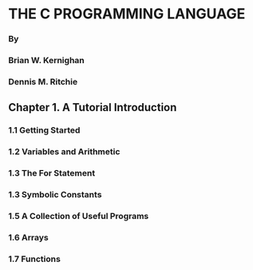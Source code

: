 # THE C PROGRAMMING LANGUAGE

### By

### Brian W. Kernighan

### Dennis M. Ritchie

## Chapter 1. A Tutorial Introduction

### 1.1 Getting Started

### 1.2 Variables and Arithmetic

### 1.3 The For Statement

### 1.3 Symbolic Constants

### 1.5 A Collection of Useful Programs

### 1.6 Arrays

### 1.7 Functions
